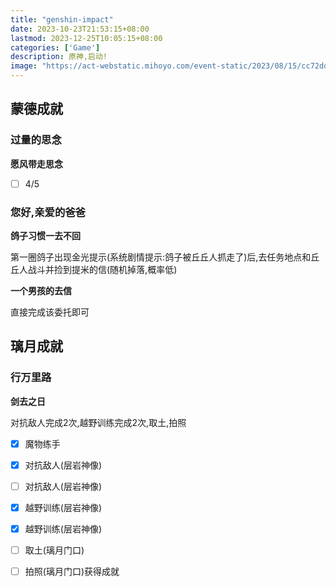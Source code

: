 ```yaml
---
title: "genshin-impact"
date: 2023-10-23T21:53:15+08:00
lastmod: 2023-12-25T10:05:15+08:00
categories: ['Game']
description: 原神,启动!
image: "https://act-webstatic.mihoyo.com/event-static/2023/08/15/cc72ddf351003a4a9b618e5f4697dad0_2771553456903788244.jpg"
---
```


## 蒙德成就

### 过量的思念

**愿风带走思念**

- [ ] 4/5

### 您好,亲爱的爸爸


**鸽子习惯一去不回**

第一圈鸽子出现金光提示(系统剧情提示:鸽子被丘丘人抓走了)后,去任务地点和丘丘人战斗并捡到提米的信(随机掉落,概率低)


**一个男孩的去信**

直接完成该委托即可


## 璃月成就

### 行万里路

**剑去之日**

对抗敌人完成2次,越野训练完成2次,取土,拍照

- [x] 魔物练手
- [x] 对抗敌人(层岩神像)
- [ ] 对抗敌人(层岩神像)
- [x] 越野训练(层岩神像)
- [x] 越野训练(层岩神像)
- [ ] 取土(璃月门口)
- [ ] 拍照(璃月门口)获得成就


